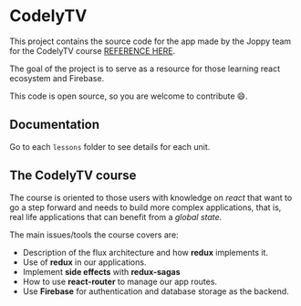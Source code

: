 # CodelyTV

This project contains the source code for the app made by the Joppy team for the CodelyTV course [REFERENCE HERE](#).

The goal of the project is to serve as a resource for those learning react ecosystem and Firebase.

This code is open source, so you are welcome to contribute 😄.

## Documentation

Go to each `lessons` folder to see details for each unit.

## The CodelyTV course

The course is oriented to those users with knowledge on *react* that want to go a step forward and needs to build more complex applications, that is, real life applications that can benefit from a *global state*.

The main issues/tools the course covers are:

- Description of the flux architecture and how **redux** implements it.
- Use of **redux** in our applications.
- Implement **side effects** with **redux-sagas**
- How to use **react-router** to manage our app routes.
- Use **Firebase** for authentication and database storage as the backend.
